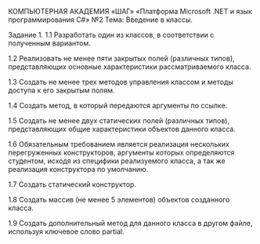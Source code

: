 КОМПЬЮТЕРНАЯ АКАДЕМИЯ «ШАГ» 
«Платформа Microsoft .NET и язык программирования C#» №2 
Тема: Введение в классы. 

Задание 1. 
1.1 Разработать один из классов, в соответствии с полученным вариантом. 

1.2 Реализовать не менее пяти закрытых полей (различных типов), представляющих основные характеристики рассматриваемого класса. 

1.3 Создать не менее трех методов управления классом и методы доступа к его закрытым полям. 

1.4 Создать метод, в который передаются аргументы по ссылке. 

1.5 Создать не менее двух статических полей (различных типов), представляющих общие характеристики объектов данного класса. 

1.6 Обязательным требованием является реализация нескольких перегруженных конструкторов, аргументы которых определяются студентом, исходя из специфики реализуемого класса, а так же реализация конструктора по умолчанию. 

1.7 Создать статический конструктор. 

1.8 Создать массив (не менее 5 элементов) объектов созданного класса. 

1.9 Создать дополнительный метод для данного класса в другом файле, используя ключевое слово partial.
